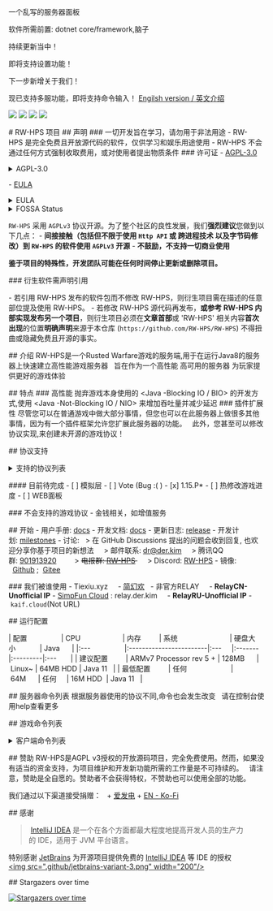 一个乱写的服务器面板

软件所需前置: dotnet core/framework,脑子

持续更新当中！

即将支持设置功能！

下一步新增关于我们！

现已支持多服功能，即将支持命令输入！
[Engilsh version / 英文介绍](README.md) 
  
 ![](https://img.shields.io/github/stars/RW-HPS/RW-HPS.svg) 
 ![](https://github.com/RW-HPS/RW-HPS/actions/workflows/gradle.yml/badge.svg?branch=master) 
 ![](https://jitpack.io/v/RW-HPS/RW-HPS.svg) 
 ![](https://app.fossa.com/api/projects/git%2Bgithub.com%2FRW-HPS%2FRW-HPS.svg?type=shield) 
  
 # RW-HPS 项目 
 ## 声明 
 ### 一切开发旨在学习，请勿用于非法用途 
 - RW-HPS 是完全免费且开放源代码的软件，仅供学习和娱乐用途使用 
 - RW-HPS 不会通过任何方式强制收取费用，或对使用者提出物质条件 
 ### 许可证 
 - [AGPL-3.0](https://www.gnu.org/licenses/agpl-3.0.html) 
 <details> 
   <summary>AGPL-3.0</summary> 
  
 ``` 
 Copyright (C) 2020-2022 RW-HPS Team and contributors. 
  
 This program is free software: you can redistribute it and/or modify 
 it under the terms of the GNU Affero General Public License as 
 published by the Free Software Foundation, either version 3 of the 
 License. 
  
 This program is distributed in the hope that it will be useful, 
 but WITHOUT ANY WARRANTY; without even the implied warranty of 
 MERCHANTABILITY or FITNESS FOR A PARTICULAR PURPOSE.  See the 
 GNU Affero General Public License for more details. 
  
 You should have received a copy of the GNU Affero General Public License 
 along with this program.  If not, see <http://www.gnu.org/licenses/>. 
 ``` 
 </details> 
  
  
 - [EULA](https://github.com/RW-HPS/RW-HPS/blob/master/Server/src/main/resources/eula/China.md) 
 <details> 
   <summary>EULA</summary> 
  
 ``` 
 版权所有©2022 RW-HPS.Team <RW-HPS@der.kim> 
  
 允许在其遵守CC BY-NC-SA 4.0协议的同时，每个人复制和分发此许可证文档的逐字记录副本，且允许对其进行更改，但必须保留其版权信息与原作者。 
  
 请务必仔细阅读和理解通用用户协议书中规定的所有权利和限制。在使用前，您需要仔细阅读并决定接受或不接受本协议的条款。除非或直至您接受本协议的条款，否则本软件及其相关副本、相关程序代码或相关资源不得在您的任何终端上下载、安装或使用。 
  
 您一旦下载、使用本软件及其相关副本、相关程序代码或相关资源，即表示您同意接受本协议各项条款的约束。如您不同意本协议中的条款，您则应当立即删除本软件、附属资源及其相关源代码。 
  
 本软件权利只许可使用，而不出售。 
  
 本协议与GNU Affero通用公共许可证(即AGPL协议)共同作为本软件与您的协议，且本协议与AGPL协议的冲突部分均按照本协议约束。您必须同时同意并遵守本协议与AGPL协议，否则，您应立即卸载、删除本软件、附属资源及其相关源代码。 
 ``` 
 </details> 
  
 <details> 
   <summary>FOSSA Status</summary> 
  
 [![FOSSA Status](https://app.fossa.com/api/projects/git%2Bgithub.com%2FRW-HPS%2FRW-HPS.svg?type=large)](https://app.fossa.com/projects/git%2Bgithub.com%2FRW-HPS%2FRW-HPS?ref=badge_large) 
 </details> 
  
 `RW-HPS` 采用 `AGPLv3` 协议开源。为了整个社区的良性发展，我们**强烈建议**您做到以下几点： 
 - **间接接触（包括但不限于使用 `Http API` 或 跨进程技术 以及字节码修改）到 `RW-HPS` 的软件使用 `AGPLv3` 开源** 
 - **不鼓励，不支持一切商业使用** 
  
 **鉴于项目的特殊性，开发团队可能在任何时间停止更新或删除项目。** 
  
 ### 衍生软件需声明引用 
  
 - 若引用 RW-HPS 发布的软件包而不修改 RW-HPS，则衍生项目需在描述的任意部位提及使用 RW-HPS。 
 - 若修改 RW-HPS 源代码再发布，**或参考 RW-HPS 内部实现发布另一个项目**，则衍生项目必须在**文章首部**或 'RW-HPS' 相关内容**首次出现**的位置**明确声明**来源于本仓库 (`https://github.com/RW-HPS/RW-HPS`) 不得扭曲或隐藏免费且开源的事实。 
  
  
 ## 介绍 
 RW-HPS是一个Rusted Warfare游戏的服务端,用于在运行Java8的服务器上快速建立高性能游戏服务器   
 旨在作为一个高性能 高可用的服务器 为玩家提供更好的游戏体验 
  
 ## 特点 
 ### 高性能 
 抛弃游戏本身使用的 <Java -Blocking IO / BIO> 的开发方式,使用 <Java -Not-Blocking IO / NIO> 来增加吞吐量并减少延迟 
 ### 插件扩展性 
 尽管您可以在普通游戏中做大部分事情，但您也可以在此服务器上做很多其他事情，因为有一个插件框架允许您扩展此服务器的功能。   
 此外，您甚至可以修改协议实现,来创建未开源的游戏协议！ 
  
 ## 协议支持 
  
 <details> 
   <summary>支持的协议列表</summary>   
  
 **消息相关** 
 - 团队消息 
 - 群发消息 
 - 地图位置 
  
 **游戏相关** 
 - 基础的游戏 
 - 游戏重连 
 - 自定义地图 
 - 保存的游戏 
 - 正宗的Mods支持 
  
 **扩展功能** 
 - 加载插件 
 - 玩家跳转服务器 
 - 地图生成单位 
 - RELAY协议 
  
 **其他** 
 - BanPlayer 
 - BanRelayRoom 
 - 禁言 
  
 </details> 
  
 #### 目前待完成 
 - [ ] 模拟层 
 - [ ] Vote (Bug :( ) 
 - [x] 1.15.P* 
 - [ ] 热修改游戏进度 
 - [ ] WEB面板 
  
 ### 不会支持的游戏协议 
 - 金钱相关，如增值服务 
  
  
 ## 开始 
 - 用户手册: [docs](docs/zh/run/UserManual.md) 
 - 开发文档: [docs](docs/zh/README.md) 
 - 更新日志: [release](https://github.com/RW-HPS/RW-HPS/releases) 
 - 开发计划: [milestones](https://github.com/RW-HPS/RW-HPS/milestones) 
 - 讨论: 
   > 在 GitHub Discussions 提出的问题会收到回复, 也欢迎分享你基于项目的新想法   
   > 邮件联系: dr@der.kim   
   > 腾讯QQ群: [901913920](https://qm.qq.com/cgi-bin/qm/qr?k=qhJ6ekYF9pD9jO6j8H2rZw8ePAVypoU0&jump_from=webapi)       
   > <del>电报群: [RW-HPS](https://t.me/RW_HPS) </del>   
   > Discord: [RW-HPS](https://discord.gg/VwwxJhVG64) 
 - 镜像: 
   [Github](https://github.com/RW-HPS/RW-HPS) ;  [Gitee](https://gitee.com/derdct/RW-HPS)   
  
 ### 我们被谁使用 
 - Tiexiu.xyz 
     - [简幻欢](https://sfe.simpfun.cn)   
 - 非官方RELAY 
     - **RelayCN-Unofficial IP** - [SimpFun Cloud](https://cloud.simpfun.cn) : relay.der.kim 
     - **RelayRU-Unofficial IP** - `kaif.cloud`(Not URL) 
  
 ## 运行配置 
  
 | 配置                 | CPU                     | 内存         | 系统                          | 硬盘大小            | Java      | 
 |:---                 |:------------------------|:---     |:-------|:---------|:---       | 
 | 建议配置         | ARMv7 Processor rev 5 + | 128MB      | Linux~ | 64MB HDD | Java 11   | 
 | 最低配置         | 任何                      | 64M      | 任何     | 16M HDD  | Java 11   | 
  
 ## 服务器命令列表 
 根据服务器使用的协议不同,命令也会发生改变   
 请在控制台使用help查看更多   
  
 ## 游戏命令列表 
 <details> 
   <summary>客户端命令列表</summary>   
  
 | 命令                         | 参数                                                                                                  | 信息                                                                                  | 
 |:---           |:---                                                                                                  |:---                                                                                  | 
 | help      |   | 获取帮助                                                                          | 
 这里的命令我建议自己在服务端测试 不多写   
 抱歉 或许有更多的命令没有被加入 因为文档没有时间更新   
 请在游戏使用.help查看更多 
 </details> 
  
 ## 赞助 
 RW-HPS是AGPL v3授权的开放源码项目，完全免费使用。然而，如果没有适当的资金支持，为项目维护和开发新功能所需的工作量是不可持续的。   
 请注意，赞助是全自愿的。赞助者不会获得特权，不赞助也可以使用全部的功能。 
  
 我们通过以下渠道接受捐赠：   
 + [爱发电](https://afdian.net/@derdct) 
 + [EN - Ko-Fi](https://ko-fi.com/derdct) 
  
  
 ## 感谢 
 > [IntelliJ IDEA](https://zh.wikipedia.org/zh-hans/IntelliJ_IDEA) 是一个在各个方面都最大程度地提高开发人员的生产力的 IDE，适用于 JVM 平台语言。 
  
 特别感谢 [JetBrains](https://www.jetbrains.com/?from=rw-hps) 为开源项目提供免费的 [IntelliJ IDEA](https://www.jetbrains.com/idea/?from=rw-hps) 等 IDE 的授权   
 [<img src=".github/jetbrains-variant-3.png" width="200"/>](https://www.jetbrains.com/?from=rw-hps) 
    
  
 ## Stargazers over time 
  
 [![Stargazers over time](https://starchart.cc/RW-HPS/RW-HPS.svg)](https://starchart.cc/RW-HPS/RW-HPS)
